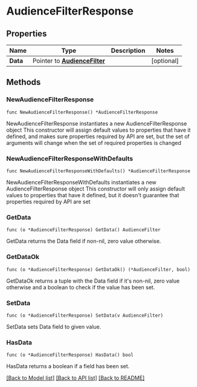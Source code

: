 # AudienceFilterResponse

## Properties

Name | Type | Description | Notes
------------ | ------------- | ------------- | -------------
**Data** | Pointer to [**AudienceFilter**](AudienceFilter.md) |  | [optional] 

## Methods

### NewAudienceFilterResponse

`func NewAudienceFilterResponse() *AudienceFilterResponse`

NewAudienceFilterResponse instantiates a new AudienceFilterResponse object
This constructor will assign default values to properties that have it defined,
and makes sure properties required by API are set, but the set of arguments
will change when the set of required properties is changed

### NewAudienceFilterResponseWithDefaults

`func NewAudienceFilterResponseWithDefaults() *AudienceFilterResponse`

NewAudienceFilterResponseWithDefaults instantiates a new AudienceFilterResponse object
This constructor will only assign default values to properties that have it defined,
but it doesn't guarantee that properties required by API are set

### GetData

`func (o *AudienceFilterResponse) GetData() AudienceFilter`

GetData returns the Data field if non-nil, zero value otherwise.

### GetDataOk

`func (o *AudienceFilterResponse) GetDataOk() (*AudienceFilter, bool)`

GetDataOk returns a tuple with the Data field if it's non-nil, zero value otherwise
and a boolean to check if the value has been set.

### SetData

`func (o *AudienceFilterResponse) SetData(v AudienceFilter)`

SetData sets Data field to given value.

### HasData

`func (o *AudienceFilterResponse) HasData() bool`

HasData returns a boolean if a field has been set.


[[Back to Model list]](../README.md#documentation-for-models) [[Back to API list]](../README.md#documentation-for-api-endpoints) [[Back to README]](../README.md)


